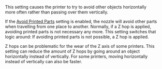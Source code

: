 This setting causes the printer to try to avoid other objects horizontally more often rather than passing over them vertically.

If the [Avoid Printed Parts](travel_avoid_other_parts) setting is enabled, the nozzle will avoid other parts when travelling from one place to another. Normally, if a Z hop is applied, avoiding printed parts is not necessary any more. This setting switches that logic around: If avoiding printed parts is not possible, a Z hop is applied.

Z hops can be problematic for the wear of the Z axis of some printers. This setting can reduce the amount of Z hops by going around an object horizontally instead of vertically. For some printers, moving horizontally instead of vertically can also be faster.